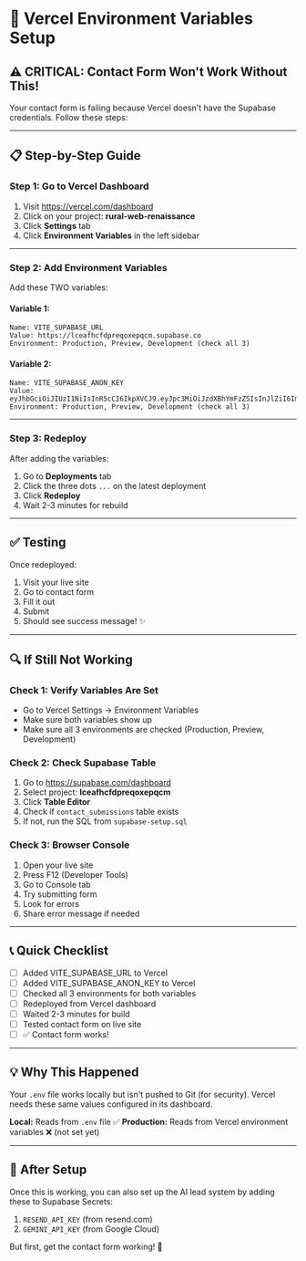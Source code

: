# 🚀 Vercel Environment Variables Setup

## ⚠️ CRITICAL: Contact Form Won't Work Without This!

Your contact form is failing because Vercel doesn't have the Supabase credentials. Follow these steps:

---

## 📋 Step-by-Step Guide

### **Step 1: Go to Vercel Dashboard**

1. Visit https://vercel.com/dashboard
2. Click on your project: **rural-web-renaissance**
3. Click **Settings** tab
4. Click **Environment Variables** in the left sidebar

---

### **Step 2: Add Environment Variables**

Add these TWO variables:

#### **Variable 1:**
```
Name: VITE_SUPABASE_URL
Value: https://lceafhcfdpreqoxepqcm.supabase.co
Environment: Production, Preview, Development (check all 3)
```

#### **Variable 2:**
```
Name: VITE_SUPABASE_ANON_KEY
Value: eyJhbGciOiJIUzI1NiIsInR5cCI6IkpXVCJ9.eyJpc3MiOiJzdXBhYmFzZSIsInJlZiI6ImxjZWFmaGNmZHByZXFveGVwcWNtIiwicm9sZSI6ImFub24iLCJpYXQiOjE3NTk2MzQ3MzksImV4cCI6MjA3NTIxMDczOX0.OtkRRczVyPx2ETI_JXRDsCDxZLrkdevnbrv2Jp_Lxvc
Environment: Production, Preview, Development (check all 3)
```

---

### **Step 3: Redeploy**

After adding the variables:

1. Go to **Deployments** tab
2. Click the three dots `...` on the latest deployment
3. Click **Redeploy**
4. Wait 2-3 minutes for rebuild

---

## ✅ Testing

Once redeployed:

1. Visit your live site
2. Go to contact form
3. Fill it out
4. Submit
5. Should see success message! ✨

---

## 🔍 If Still Not Working

### **Check 1: Verify Variables Are Set**
- Go to Vercel Settings → Environment Variables
- Make sure both variables show up
- Make sure all 3 environments are checked (Production, Preview, Development)

### **Check 2: Check Supabase Table**
1. Go to https://supabase.com/dashboard
2. Select project: **lceafhcfdpreqoxepqcm**
3. Click **Table Editor**
4. Check if `contact_submissions` table exists
5. If not, run the SQL from `supabase-setup.sql`

### **Check 3: Browser Console**
1. Open your live site
2. Press F12 (Developer Tools)
3. Go to Console tab
4. Try submitting form
5. Look for errors
6. Share error message if needed

---

## 📞 Quick Checklist

- [ ] Added VITE_SUPABASE_URL to Vercel
- [ ] Added VITE_SUPABASE_ANON_KEY to Vercel
- [ ] Checked all 3 environments for both variables
- [ ] Redeployed from Vercel dashboard
- [ ] Waited 2-3 minutes for build
- [ ] Tested contact form on live site
- [ ] ✅ Contact form works!

---

## 💡 Why This Happened

Your `.env` file works locally but isn't pushed to Git (for security).
Vercel needs these same values configured in its dashboard.

**Local:** Reads from `.env` file ✅
**Production:** Reads from Vercel environment variables ❌ (not set yet)

---

## 🎯 After Setup

Once this is working, you can also set up the AI lead system by adding these to Supabase Secrets:

1. `RESEND_API_KEY` (from resend.com)
2. `GEMINI_API_KEY` (from Google Cloud)

But first, get the contact form working! 🚀
